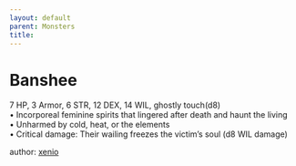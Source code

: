 ```yaml
---
layout: default
parent: Monsters
title:
---
```

# Banshee
7 HP, 3 Armor, 6 STR, 12 DEX,  14 WIL, ghostly touch(d8)    
• Incorporeal feminine spirits that lingered after death and haunt the living  
• Unharmed by cold, heat, or the elements  
• Critical damage: Their wailing freezes the victim’s soul (d8 WIL damage)




author: [xenio](https://xenioinabottle.blogspot.com/2021/02/classic-monsters-for-cairnito-part-1.html)
